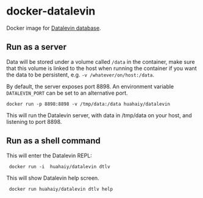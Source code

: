 # docker-datalevin

Docker image for [Datalevin database](https://github.com/juji-io/datalevin).

## Run as a server

Data will be stored under a volume called `/data` in the container, make sure that this volume is linked to the host when running the container if you want the data to be persistent, e.g. `-v /whatever/on/host:/data`. 

By default, the server exposes port 8898. An environment variable `DATALEVIN_PORT` can be set to an alternative port. 

```console
docker run -p 8898:8898 -v /tmp/data:/data huahaiy/datalevin
```
This will run the Datalevin server, with data in /tmp/data on your host, and listening to port 8898.

## Run as a shell command

This will enter the Datalevin REPL:

```console
 docker run -i  huahaiy/datalevin dtlv
```

This will show Datalevin help screen.

```console
 docker run huahaiy/datalevin dtlv help
```
